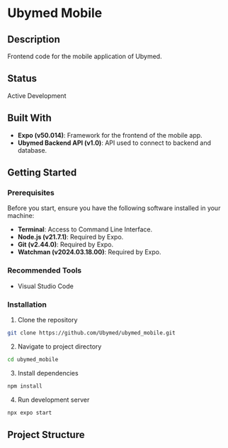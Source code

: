 # Ubymed Mobile

## Description
Frontend code for the mobile application of Ubymed.

## Status
Active Development

## Built With
- **Expo (v50.014)**: Framework for the frontend of the mobile app.
- **Ubymed Backend API (v1.0)**: API used to connect to backend and database.

## Getting Started

### Prerequisites
Before you start, ensure you have the following software installed in your machine:
- **Terminal**: Access to Command Line Interface.
- **Node.js (v21.7.1)**: Required by Expo.
- **Git (v2.44.0)**: Required by Expo.
- **Watchman (v2024.03.18.00)**: Required by Expo.

### Recommended Tools
- Visual Studio Code

### Installation
1. Clone the repository
```bash
git clone https://github.com/Ubymed/ubymed_mobile.git
```
2. Navigate to project directory
```bash
cd ubymed_mobile
```
3. Install dependencies
```bash
npm install
```
4. Run development server
```bash
npx expo start
```

## Project Structure
